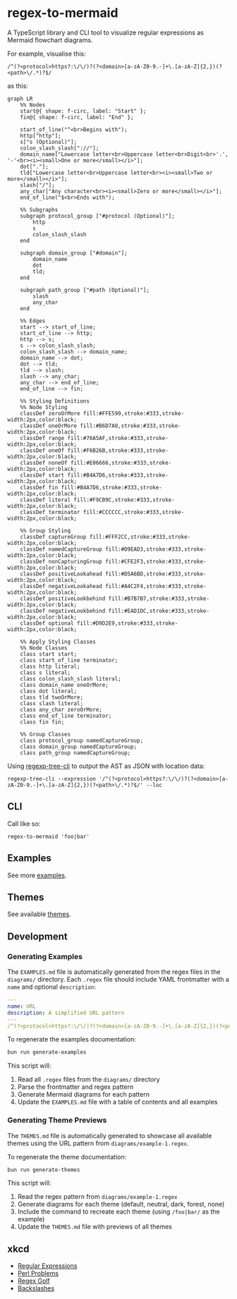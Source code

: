 # regex-to-mermaid

A TypeScript library and CLI tool to visualize regular expressions as Mermaid flowchart diagrams.

For example, visualise this:

```regex
/^(?<protocol>https?:\/\/)?(?<domain>[a-zA-Z0-9.-]+\.[a-zA-Z]{2,})(?<path>\/.*)?$/
```

as this:

```mermaid
graph LR
    %% Nodes
    start@{ shape: f-circ, label: "Start" };
    fin@{ shape: f-circ, label: "End" };

    start_of_line("^<br>Begins with");
    http["http"];
    s["s (Optional)"];
    colon_slash_slash["://"];
    domain_name["Lowercase letter<br>Uppercase letter<br>Digit<br>'.', '-'<br><i><small>One or more</small></i>"];
    dot["."];
    tld["Lowercase letter<br>Uppercase letter<br><i><small>Two or more</small></i>"];
    slash["/"];
    any_char["Any character<br><i><small>Zero or more</small></i>"];
    end_of_line("$<br>Ends with");

    %% Subgraphs
    subgraph protocol_group ["#protocol (Optional)"];
        http
        s
        colon_slash_slash
    end

    subgraph domain_group ["#domain"];
        domain_name
        dot
        tld;
    end

    subgraph path_group ["#path (Optional)"];
        slash
        any_char
    end

    %% Edges
    start --> start_of_line;
    start_of_line --> http;
    http --> s;
    s --> colon_slash_slash;
    colon_slash_slash --> domain_name;
    domain_name --> dot;
    dot --> tld;
    tld --> slash;
    slash --> any_char;
    any_char --> end_of_line;
    end_of_line --> fin;

    %% Styling Definitions
    %% Node Styling
    classDef zeroOrMore fill:#FFE599,stroke:#333,stroke-width:2px,color:black;
    classDef oneOrMore fill:#B6D7A8,stroke:#333,stroke-width:2px,color:black;
    classDef range fill:#76A5AF,stroke:#333,stroke-width:2px,color:black;
    classDef oneOf fill:#F6B26B,stroke:#333,stroke-width:2px,color:black;
    classDef noneOf fill:#E06666,stroke:#333,stroke-width:2px,color:black;
    classDef start fill:#B4A7D6,stroke:#333,stroke-width:2px,color:black;
    classDef fin fill:#B4A7D6,stroke:#333,stroke-width:2px,color:black;
    classDef literal fill:#F9CB9C,stroke:#333,stroke-width:2px,color:black;
    classDef terminator fill:#CCCCCC,stroke:#333,stroke-width:2px,color:black;

    %% Group Styling
    classDef captureGroup fill:#FFF2CC,stroke:#333,stroke-width:2px,color:black;
    classDef namedCaptureGroup fill:#D9EAD3,stroke:#333,stroke-width:2px,color:black;
    classDef nonCapturingGroup fill:#CFE2F3,stroke:#333,stroke-width:2px,color:black;
    classDef positiveLookahead fill:#D5A6BD,stroke:#333,stroke-width:2px,color:black;
    classDef negativeLookahead fill:#A4C2F4,stroke:#333,stroke-width:2px,color:black;
    classDef positiveLookbehind fill:#B7B7B7,stroke:#333,stroke-width:2px,color:black;
    classDef negativeLookbehind fill:#EAD1DC,stroke:#333,stroke-width:2px,color:black;
    classDef optional fill:#D9D2E9,stroke:#333,stroke-width:2px,color:black;

    %% Apply Styling Classes
    %% Node Classes
    class start start;
    class start_of_line terminator;
    class http literal;
    class s literal;
    class colon_slash_slash literal;
    class domain_name oneOrMore;
    class dot literal;
    class tld twoOrMore;
    class slash literal;
    class any_char zeroOrMore;
    class end_of_line terminator;
    class fin fin;

    %% Group Classes
    class protocol_group namedCaptureGroup;
    class domain_group namedCaptureGroup;
    class path_group namedCaptureGroup;
```

Using [regexp-tree-cli](https://github.com/dtinth/regexp-tree-cli) to output the AST as JSON with location data:

```shell
regexp-tree-cli --expression '/^(?<protocol>https?:\/\/)?(?<domain>[a-zA-Z0-9.-]+\.[a-zA-Z]{2,})(?<path>\/.*)?$/' --loc
```

## CLI

Call like so:

```shell
regex-to-mermaid 'foo|bar'
```

## Examples

See more [examples](./EXAMPLES.md).

## Themes

See available [themes](./THEMES.md).

## Development

### Generating Examples

The `EXAMPLES.md` file is automatically generated from the regex files in the `diagrams/` directory. Each `.regex` file should include YAML frontmatter with a `name` and optional `description`:

```yaml
---
name: URL
description: A simplified URL pattern
---
/^(?<protocol>https?:\/\/)?(?<domain>[a-zA-Z0-9.-]+\.[a-zA-Z]{2,})(?<path>\/.*)?$/
```

To regenerate the examples documentation:

```bash
bun run generate-examples
```

This script will:

1. Read all `.regex` files from the `diagrams/` directory
2. Parse the frontmatter and regex pattern
3. Generate Mermaid diagrams for each pattern
4. Update the `EXAMPLES.md` file with a table of contents and all examples

### Generating Theme Previews

The `THEMES.md` file is automatically generated to showcase all available themes using the URL pattern from `diagrams/example-1.regex`.

To regenerate the theme documentation:

```bash
bun run generate-themes
```

This script will:

1. Read the regex pattern from `diagrams/example-1.regex`
2. Generate diagrams for each theme (default, neutral, dark, forest, none)
3. Include the command to recreate each theme (using `/foo|bar/` as the example)
4. Update the `THEMES.md` file with previews of all themes

## xkcd

- [Regular Expressions](https://xkcd.com/208/)
- [Perl Problems](https://xkcd.com/1171/)
- [Regex Golf](https://xkcd.com/1313/)
- [Backslashes](https://xkcd.com/1638/)

